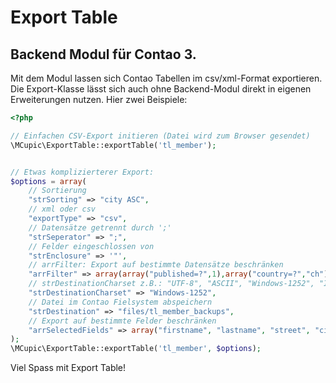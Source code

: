 # Export Table

## Backend Modul für Contao 3.

Mit dem Modul lassen sich Contao Tabellen im csv/xml-Format exportieren. Die Export-Klasse lässt sich auch ohne Backend-Modul direkt in eigenen Erweiterungen nutzen. Hier zwei Beispiele:



```php
<?php

// Einfachen CSV-Export initieren (Datei wird zum Browser gesendet)
\MCupic\ExportTable::exportTable('tl_member');


// Etwas komplizierterer Export:
$options = array(
    // Sortierung
    "strSorting" => "city ASC",
    // xml oder csv
    "exportType" => "csv",
    // Datensätze getrennt durch ';'
    "strSeperator" => ";",
    // Felder eingeschlossen von
    "strEnclosure" => '"',
    // arrFilter: Export auf bestimmte Datensätze beschränken
    "arrFilter" => array(array("published=?",1),array("country=?","ch")),
    // strDestinationCharset z.B.: "UTF-8", "ASCII", "Windows-1252", "ISO-8859-15", "ISO-8859-1", "ISO-8859-6", "CP1256"
    "strDestinationCharset" => "Windows-1252",
    // Datei im Contao Fielsystem abspeichern
    "strDestination" => "files/tl_member_backups",
    // Export auf bestimmte Felder beschränken
    "arrSelectedFields" => array("firstname", "lastname", "street", "city", "gender", "email")
);
\MCupic\ExportTable::exportTable('tl_member', $options);

```


Viel Spass mit Export Table!


